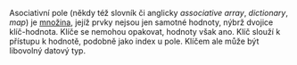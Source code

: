 Asociativní pole (někdy též slovník či anglicky *associative array*, *dictionary*, *map*) je
[množina](/studijni-materialy/09-mnoziny), jejíž prvky nejsou jen samotné hodnoty, nýbrž dvojice klíč-hodnota. Klíče se
nemohou opakovat, hodnoty však ano. Klíč slouží k přístupu k hodnotě, podobně jako index u pole. Klíčem ale může být
libovolný datový typ.
